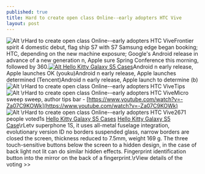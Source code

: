 ```yaml
---
published: true
title: Hard to create open class Online--early adopters HTC Vive
layout: post
---
```

![Alt \rHard to create open class Online--early adopters HTC Vive](https://c2.staticflickr.com/2/1690/25397734420_0fd409f444_b.jpg)Frontier spirit 4 domestic debut, flag ship S7 with S7 Samsung edge began booking; HTC, depending on the new machine exposure; Google\'s Android release in advance of a new generation n, Apple sure Spring Conference this morning, followed by 360.[![Alt Hello Kitty Galaxy S5 Cases](http://www.nodcase.com/images/large/s5/hello_kitty_s5103_lrg.jpg)](http://www.nodcase.com/hello-kitty-cute-leather-case-for-samsung-galaxy-s5-p-4985.html)Android n early release, Apple launches OK (youku)Android n early release, Apple launches determined (Tencent)Android n early release, Apple launch to determine (b)![Alt \rHard to create open class Online--early adopters HTC Vive](https://c2.staticflickr.com/2/1614/25397741960_63971e9620.jpg)Tips![Alt \rHard to create open class Online--early adopters HTC Vive](https://c2.staticflickr.com/2/1490/25071853103_e238cb0c09_m.jpg)Micro sweep sweep, author tips bar - [https://www.youtube.com/watch?v=-Za07C9KOWk](https://www.youtube.com/watch?v=-Za07C9KOWk) ![Alt \rHard to create open class Online--early adopters HTC Vive](https://c2.staticflickr.com/2/1693/25605890151_4ec36d6617.jpg)2671 people voted1s [Hello Kitty Galaxy S5 Cases](http://www.nodcase.com/hello-kitty-cute-leather-case-for-samsung-galaxy-s5-p-4985.html) [Hello Kitty Galaxy S5 Case](http://observerstar.com/2016/02/09/amber-chia-rajinikanth-didn-39-t-hijack-my-limo/)\rLetv superphone 1S, it uses all-metal fuselage integration, evolutionary version ID no borders suspended glass, narrow borders are closed the screen, thickness reduced to 7.5mm, weight 169 g. The three touch-sensitive buttons below the screen to a hidden design, in the case of back light not lit can do similar hidden effects. Fingerprint identification button into the mirror on the back of a fingerprint.\rView details of the voting >>
